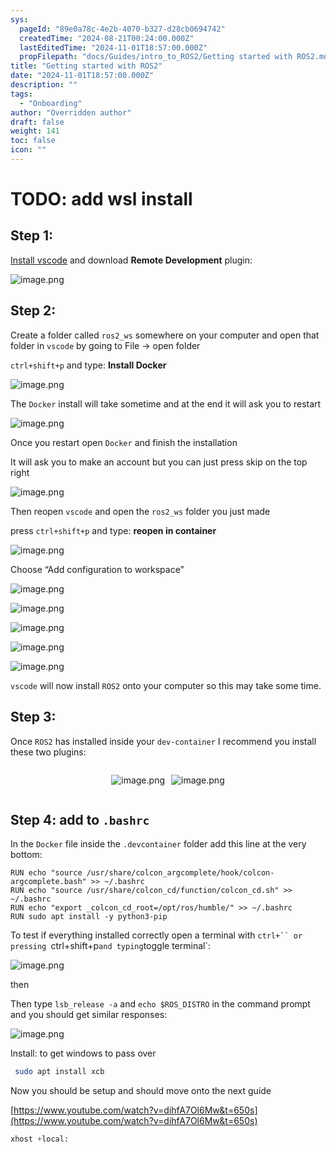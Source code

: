 ```yaml
---
sys:
  pageId: "89e0a78c-4e2b-4070-b327-d28cb0694742"
  createdTime: "2024-08-21T00:24:00.000Z"
  lastEditedTime: "2024-11-01T18:57:00.000Z"
  propFilepath: "docs/Guides/intro_to_ROS2/Getting started with ROS2.md"
title: "Getting started with ROS2"
date: "2024-11-01T18:57:00.000Z"
description: ""
tags:
  - "Onboarding"
author: "Overridden author"
draft: false
weight: 141
toc: false
icon: ""
---
```


# TODO: add wsl install

## Step 1:

[Install vscode](https://code.visualstudio.com/download) and download **Remote Development** plugin:

![image.png](https://prod-files-secure.s3.us-west-2.amazonaws.com/d518164a-d88e-44d1-a4ee-3adb3bd8bce0/efb52993-1881-4a40-b95e-6f020334f022/image.png?X-Amz-Algorithm=AWS4-HMAC-SHA256&X-Amz-Content-Sha256=UNSIGNED-PAYLOAD&X-Amz-Credential=ASIAZI2LB466WXIN3FQG%2F20250319%2Fus-west-2%2Fs3%2Faws4_request&X-Amz-Date=20250319T220730Z&X-Amz-Expires=3600&X-Amz-Security-Token=IQoJb3JpZ2luX2VjECUaCXVzLXdlc3QtMiJIMEYCIQCLhW%2ButAvGO4emoPio9fsoR1xe%2FJcCrIYTXLU1pe841AIhAL%2BR2YKReXWilONJg%2BfWjOzphMqBzRKrF%2FaZ8hMpZzqzKv8DCH4QABoMNjM3NDIzMTgzODA1IgzXyuuKy1I1b%2Bnfad4q3ANmx0Yt%2FPveLuQkiljRTGX7q0vwkYToDoDL6EkjzAVSF%2Fo328cCKOX4RaEE81%2Fqukbr%2B7nfX4MVJYyq414Ahu1VdC2H1Osde2io7MYAfgoR8dtQJm4ZHvr7EobOMDggvW8Tzh7AudzVxXn0io%2BJ%2BWNzzqXX%2BpNWDyBOFBAO3SRa5yo84Td7cVDXCBRbiS8j9GBOad9u%2BSnWTj6K7lW%2FKfV5ekhB4kGmat%2FREVqtmlcgD4vxnWZOCxZeA3Hjm8hTY7Ku35ajE2xXou5IZlYJ1xEPYoPZxrGzrIEuUgqWAR1hWWz1x9ibecVrtQuzdzpTAxqpdmMePVbQQub1UB46zlwiIFMMqFKGfSsFSspJ4X0BCsIbVb5gh6O8zy9BkKu5L7YGV%2Fnq4ZGeKLpcRggJHx1M1k7f1EPAwKHJYPpc6sxKl%2FDFI%2FOtEsBizUnLjX%2FAyhXuK7rsFIEKmOcxBa8cx7XFX1JGOIlgFU5C1DCWZZGVeMPpCGzkvrWtFxHFAgS0TpuH78Mn0eqVziCOhOKidqCWp2jLa0LKsN2rbQErdDKAnSoyDgk0rl7cIf9FMmghmBlOhmk8Xcv3RYxTnJufh6toQvy2eGh3%2FvmsONkJw6zP2PgPuQLNADcOhV%2FunjDe2Oy%2BBjqkAXKExVlI1FOlqG1G69alFvOSGUusPlDUH%2F30wKpWN3RM9oKTwaKYQrmavi6HzhAP%2BSUdcoLU1lB2vV2zQ81ZQpQACiDiGCq5gv%2FuN2Xl3uklHDA%2BUFCsDUO8rAf4t7Tc5cutQZDP1pWQjiyydi8o%2BXu7NZpoEGuuyzok0act%2FaeuXJyLz1WEnHRF1g09vwafQdF%2BzOacd6atxuL%2FHhsQWsO2Z%2FPs&X-Amz-Signature=c1517275414282618fb4038869bf403e0a1802b0793099958c9209b737095bad&X-Amz-SignedHeaders=host&x-id=GetObject)

## Step 2:

Create a folder called `ros2_ws` somewhere on your computer and open that folder in `vscode` by going to File → open folder 

`ctrl+shift+p` and type: **Install Docker**

![image.png](https://prod-files-secure.s3.us-west-2.amazonaws.com/d518164a-d88e-44d1-a4ee-3adb3bd8bce0/2269dc0e-1cd5-47ff-bceb-c04ad9b2eab0/image.png?X-Amz-Algorithm=AWS4-HMAC-SHA256&X-Amz-Content-Sha256=UNSIGNED-PAYLOAD&X-Amz-Credential=ASIAZI2LB466WXIN3FQG%2F20250319%2Fus-west-2%2Fs3%2Faws4_request&X-Amz-Date=20250319T220730Z&X-Amz-Expires=3600&X-Amz-Security-Token=IQoJb3JpZ2luX2VjECUaCXVzLXdlc3QtMiJIMEYCIQCLhW%2ButAvGO4emoPio9fsoR1xe%2FJcCrIYTXLU1pe841AIhAL%2BR2YKReXWilONJg%2BfWjOzphMqBzRKrF%2FaZ8hMpZzqzKv8DCH4QABoMNjM3NDIzMTgzODA1IgzXyuuKy1I1b%2Bnfad4q3ANmx0Yt%2FPveLuQkiljRTGX7q0vwkYToDoDL6EkjzAVSF%2Fo328cCKOX4RaEE81%2Fqukbr%2B7nfX4MVJYyq414Ahu1VdC2H1Osde2io7MYAfgoR8dtQJm4ZHvr7EobOMDggvW8Tzh7AudzVxXn0io%2BJ%2BWNzzqXX%2BpNWDyBOFBAO3SRa5yo84Td7cVDXCBRbiS8j9GBOad9u%2BSnWTj6K7lW%2FKfV5ekhB4kGmat%2FREVqtmlcgD4vxnWZOCxZeA3Hjm8hTY7Ku35ajE2xXou5IZlYJ1xEPYoPZxrGzrIEuUgqWAR1hWWz1x9ibecVrtQuzdzpTAxqpdmMePVbQQub1UB46zlwiIFMMqFKGfSsFSspJ4X0BCsIbVb5gh6O8zy9BkKu5L7YGV%2Fnq4ZGeKLpcRggJHx1M1k7f1EPAwKHJYPpc6sxKl%2FDFI%2FOtEsBizUnLjX%2FAyhXuK7rsFIEKmOcxBa8cx7XFX1JGOIlgFU5C1DCWZZGVeMPpCGzkvrWtFxHFAgS0TpuH78Mn0eqVziCOhOKidqCWp2jLa0LKsN2rbQErdDKAnSoyDgk0rl7cIf9FMmghmBlOhmk8Xcv3RYxTnJufh6toQvy2eGh3%2FvmsONkJw6zP2PgPuQLNADcOhV%2FunjDe2Oy%2BBjqkAXKExVlI1FOlqG1G69alFvOSGUusPlDUH%2F30wKpWN3RM9oKTwaKYQrmavi6HzhAP%2BSUdcoLU1lB2vV2zQ81ZQpQACiDiGCq5gv%2FuN2Xl3uklHDA%2BUFCsDUO8rAf4t7Tc5cutQZDP1pWQjiyydi8o%2BXu7NZpoEGuuyzok0act%2FaeuXJyLz1WEnHRF1g09vwafQdF%2BzOacd6atxuL%2FHhsQWsO2Z%2FPs&X-Amz-Signature=e0854643786bd5420e6f2011bdcd7ca128bd704993ee37c29c9419a678d07c3f&X-Amz-SignedHeaders=host&x-id=GetObject)

The `Docker` install will take sometime and at the end it will ask you to restart

![image.png](https://prod-files-secure.s3.us-west-2.amazonaws.com/d518164a-d88e-44d1-a4ee-3adb3bd8bce0/ed233f78-be33-4b1f-b89c-9c346c0e961e/image.png?X-Amz-Algorithm=AWS4-HMAC-SHA256&X-Amz-Content-Sha256=UNSIGNED-PAYLOAD&X-Amz-Credential=ASIAZI2LB466WXIN3FQG%2F20250319%2Fus-west-2%2Fs3%2Faws4_request&X-Amz-Date=20250319T220730Z&X-Amz-Expires=3600&X-Amz-Security-Token=IQoJb3JpZ2luX2VjECUaCXVzLXdlc3QtMiJIMEYCIQCLhW%2ButAvGO4emoPio9fsoR1xe%2FJcCrIYTXLU1pe841AIhAL%2BR2YKReXWilONJg%2BfWjOzphMqBzRKrF%2FaZ8hMpZzqzKv8DCH4QABoMNjM3NDIzMTgzODA1IgzXyuuKy1I1b%2Bnfad4q3ANmx0Yt%2FPveLuQkiljRTGX7q0vwkYToDoDL6EkjzAVSF%2Fo328cCKOX4RaEE81%2Fqukbr%2B7nfX4MVJYyq414Ahu1VdC2H1Osde2io7MYAfgoR8dtQJm4ZHvr7EobOMDggvW8Tzh7AudzVxXn0io%2BJ%2BWNzzqXX%2BpNWDyBOFBAO3SRa5yo84Td7cVDXCBRbiS8j9GBOad9u%2BSnWTj6K7lW%2FKfV5ekhB4kGmat%2FREVqtmlcgD4vxnWZOCxZeA3Hjm8hTY7Ku35ajE2xXou5IZlYJ1xEPYoPZxrGzrIEuUgqWAR1hWWz1x9ibecVrtQuzdzpTAxqpdmMePVbQQub1UB46zlwiIFMMqFKGfSsFSspJ4X0BCsIbVb5gh6O8zy9BkKu5L7YGV%2Fnq4ZGeKLpcRggJHx1M1k7f1EPAwKHJYPpc6sxKl%2FDFI%2FOtEsBizUnLjX%2FAyhXuK7rsFIEKmOcxBa8cx7XFX1JGOIlgFU5C1DCWZZGVeMPpCGzkvrWtFxHFAgS0TpuH78Mn0eqVziCOhOKidqCWp2jLa0LKsN2rbQErdDKAnSoyDgk0rl7cIf9FMmghmBlOhmk8Xcv3RYxTnJufh6toQvy2eGh3%2FvmsONkJw6zP2PgPuQLNADcOhV%2FunjDe2Oy%2BBjqkAXKExVlI1FOlqG1G69alFvOSGUusPlDUH%2F30wKpWN3RM9oKTwaKYQrmavi6HzhAP%2BSUdcoLU1lB2vV2zQ81ZQpQACiDiGCq5gv%2FuN2Xl3uklHDA%2BUFCsDUO8rAf4t7Tc5cutQZDP1pWQjiyydi8o%2BXu7NZpoEGuuyzok0act%2FaeuXJyLz1WEnHRF1g09vwafQdF%2BzOacd6atxuL%2FHhsQWsO2Z%2FPs&X-Amz-Signature=b704b2345445b4331e9d39732999c15390e269fe72e6950a424057d593db21dc&X-Amz-SignedHeaders=host&x-id=GetObject)

Once you restart open `Docker` and finish the installation

It will ask you to make an account but you can just press skip on the top right

![image.png](https://prod-files-secure.s3.us-west-2.amazonaws.com/d518164a-d88e-44d1-a4ee-3adb3bd8bce0/21010ad9-1659-4fd9-9f59-9932a09b2a3d/image.png?X-Amz-Algorithm=AWS4-HMAC-SHA256&X-Amz-Content-Sha256=UNSIGNED-PAYLOAD&X-Amz-Credential=ASIAZI2LB466WXIN3FQG%2F20250319%2Fus-west-2%2Fs3%2Faws4_request&X-Amz-Date=20250319T220730Z&X-Amz-Expires=3600&X-Amz-Security-Token=IQoJb3JpZ2luX2VjECUaCXVzLXdlc3QtMiJIMEYCIQCLhW%2ButAvGO4emoPio9fsoR1xe%2FJcCrIYTXLU1pe841AIhAL%2BR2YKReXWilONJg%2BfWjOzphMqBzRKrF%2FaZ8hMpZzqzKv8DCH4QABoMNjM3NDIzMTgzODA1IgzXyuuKy1I1b%2Bnfad4q3ANmx0Yt%2FPveLuQkiljRTGX7q0vwkYToDoDL6EkjzAVSF%2Fo328cCKOX4RaEE81%2Fqukbr%2B7nfX4MVJYyq414Ahu1VdC2H1Osde2io7MYAfgoR8dtQJm4ZHvr7EobOMDggvW8Tzh7AudzVxXn0io%2BJ%2BWNzzqXX%2BpNWDyBOFBAO3SRa5yo84Td7cVDXCBRbiS8j9GBOad9u%2BSnWTj6K7lW%2FKfV5ekhB4kGmat%2FREVqtmlcgD4vxnWZOCxZeA3Hjm8hTY7Ku35ajE2xXou5IZlYJ1xEPYoPZxrGzrIEuUgqWAR1hWWz1x9ibecVrtQuzdzpTAxqpdmMePVbQQub1UB46zlwiIFMMqFKGfSsFSspJ4X0BCsIbVb5gh6O8zy9BkKu5L7YGV%2Fnq4ZGeKLpcRggJHx1M1k7f1EPAwKHJYPpc6sxKl%2FDFI%2FOtEsBizUnLjX%2FAyhXuK7rsFIEKmOcxBa8cx7XFX1JGOIlgFU5C1DCWZZGVeMPpCGzkvrWtFxHFAgS0TpuH78Mn0eqVziCOhOKidqCWp2jLa0LKsN2rbQErdDKAnSoyDgk0rl7cIf9FMmghmBlOhmk8Xcv3RYxTnJufh6toQvy2eGh3%2FvmsONkJw6zP2PgPuQLNADcOhV%2FunjDe2Oy%2BBjqkAXKExVlI1FOlqG1G69alFvOSGUusPlDUH%2F30wKpWN3RM9oKTwaKYQrmavi6HzhAP%2BSUdcoLU1lB2vV2zQ81ZQpQACiDiGCq5gv%2FuN2Xl3uklHDA%2BUFCsDUO8rAf4t7Tc5cutQZDP1pWQjiyydi8o%2BXu7NZpoEGuuyzok0act%2FaeuXJyLz1WEnHRF1g09vwafQdF%2BzOacd6atxuL%2FHhsQWsO2Z%2FPs&X-Amz-Signature=00bdc9ffd2b4aa84acf1c4b31c34c174503e2af5364cae1321c9fb5d3e535f07&X-Amz-SignedHeaders=host&x-id=GetObject)

Then reopen `vscode` and open the `ros2_ws` folder you just made

press `ctrl+shift+p` and type: **reopen in container**

![image.png](https://prod-files-secure.s3.us-west-2.amazonaws.com/d518164a-d88e-44d1-a4ee-3adb3bd8bce0/4e93b8c2-41ad-488c-8095-c74205196118/image.png?X-Amz-Algorithm=AWS4-HMAC-SHA256&X-Amz-Content-Sha256=UNSIGNED-PAYLOAD&X-Amz-Credential=ASIAZI2LB466WXIN3FQG%2F20250319%2Fus-west-2%2Fs3%2Faws4_request&X-Amz-Date=20250319T220730Z&X-Amz-Expires=3600&X-Amz-Security-Token=IQoJb3JpZ2luX2VjECUaCXVzLXdlc3QtMiJIMEYCIQCLhW%2ButAvGO4emoPio9fsoR1xe%2FJcCrIYTXLU1pe841AIhAL%2BR2YKReXWilONJg%2BfWjOzphMqBzRKrF%2FaZ8hMpZzqzKv8DCH4QABoMNjM3NDIzMTgzODA1IgzXyuuKy1I1b%2Bnfad4q3ANmx0Yt%2FPveLuQkiljRTGX7q0vwkYToDoDL6EkjzAVSF%2Fo328cCKOX4RaEE81%2Fqukbr%2B7nfX4MVJYyq414Ahu1VdC2H1Osde2io7MYAfgoR8dtQJm4ZHvr7EobOMDggvW8Tzh7AudzVxXn0io%2BJ%2BWNzzqXX%2BpNWDyBOFBAO3SRa5yo84Td7cVDXCBRbiS8j9GBOad9u%2BSnWTj6K7lW%2FKfV5ekhB4kGmat%2FREVqtmlcgD4vxnWZOCxZeA3Hjm8hTY7Ku35ajE2xXou5IZlYJ1xEPYoPZxrGzrIEuUgqWAR1hWWz1x9ibecVrtQuzdzpTAxqpdmMePVbQQub1UB46zlwiIFMMqFKGfSsFSspJ4X0BCsIbVb5gh6O8zy9BkKu5L7YGV%2Fnq4ZGeKLpcRggJHx1M1k7f1EPAwKHJYPpc6sxKl%2FDFI%2FOtEsBizUnLjX%2FAyhXuK7rsFIEKmOcxBa8cx7XFX1JGOIlgFU5C1DCWZZGVeMPpCGzkvrWtFxHFAgS0TpuH78Mn0eqVziCOhOKidqCWp2jLa0LKsN2rbQErdDKAnSoyDgk0rl7cIf9FMmghmBlOhmk8Xcv3RYxTnJufh6toQvy2eGh3%2FvmsONkJw6zP2PgPuQLNADcOhV%2FunjDe2Oy%2BBjqkAXKExVlI1FOlqG1G69alFvOSGUusPlDUH%2F30wKpWN3RM9oKTwaKYQrmavi6HzhAP%2BSUdcoLU1lB2vV2zQ81ZQpQACiDiGCq5gv%2FuN2Xl3uklHDA%2BUFCsDUO8rAf4t7Tc5cutQZDP1pWQjiyydi8o%2BXu7NZpoEGuuyzok0act%2FaeuXJyLz1WEnHRF1g09vwafQdF%2BzOacd6atxuL%2FHhsQWsO2Z%2FPs&X-Amz-Signature=ca81c191e8b9c3cb3e0525a18ec6e623c0c7054960b66d5d79325b9bfc340844&X-Amz-SignedHeaders=host&x-id=GetObject)

Choose “Add configuration to workspace”

![image.png](https://prod-files-secure.s3.us-west-2.amazonaws.com/d518164a-d88e-44d1-a4ee-3adb3bd8bce0/9560b282-5060-4989-ba37-97e7b2c22476/image.png?X-Amz-Algorithm=AWS4-HMAC-SHA256&X-Amz-Content-Sha256=UNSIGNED-PAYLOAD&X-Amz-Credential=ASIAZI2LB466WXIN3FQG%2F20250319%2Fus-west-2%2Fs3%2Faws4_request&X-Amz-Date=20250319T220730Z&X-Amz-Expires=3600&X-Amz-Security-Token=IQoJb3JpZ2luX2VjECUaCXVzLXdlc3QtMiJIMEYCIQCLhW%2ButAvGO4emoPio9fsoR1xe%2FJcCrIYTXLU1pe841AIhAL%2BR2YKReXWilONJg%2BfWjOzphMqBzRKrF%2FaZ8hMpZzqzKv8DCH4QABoMNjM3NDIzMTgzODA1IgzXyuuKy1I1b%2Bnfad4q3ANmx0Yt%2FPveLuQkiljRTGX7q0vwkYToDoDL6EkjzAVSF%2Fo328cCKOX4RaEE81%2Fqukbr%2B7nfX4MVJYyq414Ahu1VdC2H1Osde2io7MYAfgoR8dtQJm4ZHvr7EobOMDggvW8Tzh7AudzVxXn0io%2BJ%2BWNzzqXX%2BpNWDyBOFBAO3SRa5yo84Td7cVDXCBRbiS8j9GBOad9u%2BSnWTj6K7lW%2FKfV5ekhB4kGmat%2FREVqtmlcgD4vxnWZOCxZeA3Hjm8hTY7Ku35ajE2xXou5IZlYJ1xEPYoPZxrGzrIEuUgqWAR1hWWz1x9ibecVrtQuzdzpTAxqpdmMePVbQQub1UB46zlwiIFMMqFKGfSsFSspJ4X0BCsIbVb5gh6O8zy9BkKu5L7YGV%2Fnq4ZGeKLpcRggJHx1M1k7f1EPAwKHJYPpc6sxKl%2FDFI%2FOtEsBizUnLjX%2FAyhXuK7rsFIEKmOcxBa8cx7XFX1JGOIlgFU5C1DCWZZGVeMPpCGzkvrWtFxHFAgS0TpuH78Mn0eqVziCOhOKidqCWp2jLa0LKsN2rbQErdDKAnSoyDgk0rl7cIf9FMmghmBlOhmk8Xcv3RYxTnJufh6toQvy2eGh3%2FvmsONkJw6zP2PgPuQLNADcOhV%2FunjDe2Oy%2BBjqkAXKExVlI1FOlqG1G69alFvOSGUusPlDUH%2F30wKpWN3RM9oKTwaKYQrmavi6HzhAP%2BSUdcoLU1lB2vV2zQ81ZQpQACiDiGCq5gv%2FuN2Xl3uklHDA%2BUFCsDUO8rAf4t7Tc5cutQZDP1pWQjiyydi8o%2BXu7NZpoEGuuyzok0act%2FaeuXJyLz1WEnHRF1g09vwafQdF%2BzOacd6atxuL%2FHhsQWsO2Z%2FPs&X-Amz-Signature=132b97713623c1bc937e301a99b04f4ea5f10d5f1a8466cead23e9923f41dbff&X-Amz-SignedHeaders=host&x-id=GetObject)

![image.png](https://prod-files-secure.s3.us-west-2.amazonaws.com/d518164a-d88e-44d1-a4ee-3adb3bd8bce0/2ee63f81-886b-48e8-a553-dc6e5eac99e4/image.png?X-Amz-Algorithm=AWS4-HMAC-SHA256&X-Amz-Content-Sha256=UNSIGNED-PAYLOAD&X-Amz-Credential=ASIAZI2LB466WXIN3FQG%2F20250319%2Fus-west-2%2Fs3%2Faws4_request&X-Amz-Date=20250319T220730Z&X-Amz-Expires=3600&X-Amz-Security-Token=IQoJb3JpZ2luX2VjECUaCXVzLXdlc3QtMiJIMEYCIQCLhW%2ButAvGO4emoPio9fsoR1xe%2FJcCrIYTXLU1pe841AIhAL%2BR2YKReXWilONJg%2BfWjOzphMqBzRKrF%2FaZ8hMpZzqzKv8DCH4QABoMNjM3NDIzMTgzODA1IgzXyuuKy1I1b%2Bnfad4q3ANmx0Yt%2FPveLuQkiljRTGX7q0vwkYToDoDL6EkjzAVSF%2Fo328cCKOX4RaEE81%2Fqukbr%2B7nfX4MVJYyq414Ahu1VdC2H1Osde2io7MYAfgoR8dtQJm4ZHvr7EobOMDggvW8Tzh7AudzVxXn0io%2BJ%2BWNzzqXX%2BpNWDyBOFBAO3SRa5yo84Td7cVDXCBRbiS8j9GBOad9u%2BSnWTj6K7lW%2FKfV5ekhB4kGmat%2FREVqtmlcgD4vxnWZOCxZeA3Hjm8hTY7Ku35ajE2xXou5IZlYJ1xEPYoPZxrGzrIEuUgqWAR1hWWz1x9ibecVrtQuzdzpTAxqpdmMePVbQQub1UB46zlwiIFMMqFKGfSsFSspJ4X0BCsIbVb5gh6O8zy9BkKu5L7YGV%2Fnq4ZGeKLpcRggJHx1M1k7f1EPAwKHJYPpc6sxKl%2FDFI%2FOtEsBizUnLjX%2FAyhXuK7rsFIEKmOcxBa8cx7XFX1JGOIlgFU5C1DCWZZGVeMPpCGzkvrWtFxHFAgS0TpuH78Mn0eqVziCOhOKidqCWp2jLa0LKsN2rbQErdDKAnSoyDgk0rl7cIf9FMmghmBlOhmk8Xcv3RYxTnJufh6toQvy2eGh3%2FvmsONkJw6zP2PgPuQLNADcOhV%2FunjDe2Oy%2BBjqkAXKExVlI1FOlqG1G69alFvOSGUusPlDUH%2F30wKpWN3RM9oKTwaKYQrmavi6HzhAP%2BSUdcoLU1lB2vV2zQ81ZQpQACiDiGCq5gv%2FuN2Xl3uklHDA%2BUFCsDUO8rAf4t7Tc5cutQZDP1pWQjiyydi8o%2BXu7NZpoEGuuyzok0act%2FaeuXJyLz1WEnHRF1g09vwafQdF%2BzOacd6atxuL%2FHhsQWsO2Z%2FPs&X-Amz-Signature=1e310d31e7f0b188369291cc42412f448e919478e78a429faa44fe327c5d1473&X-Amz-SignedHeaders=host&x-id=GetObject)

![image.png](https://prod-files-secure.s3.us-west-2.amazonaws.com/d518164a-d88e-44d1-a4ee-3adb3bd8bce0/ae1580b2-b048-407e-aed9-b584224a7a04/image.png?X-Amz-Algorithm=AWS4-HMAC-SHA256&X-Amz-Content-Sha256=UNSIGNED-PAYLOAD&X-Amz-Credential=ASIAZI2LB466WXIN3FQG%2F20250319%2Fus-west-2%2Fs3%2Faws4_request&X-Amz-Date=20250319T220730Z&X-Amz-Expires=3600&X-Amz-Security-Token=IQoJb3JpZ2luX2VjECUaCXVzLXdlc3QtMiJIMEYCIQCLhW%2ButAvGO4emoPio9fsoR1xe%2FJcCrIYTXLU1pe841AIhAL%2BR2YKReXWilONJg%2BfWjOzphMqBzRKrF%2FaZ8hMpZzqzKv8DCH4QABoMNjM3NDIzMTgzODA1IgzXyuuKy1I1b%2Bnfad4q3ANmx0Yt%2FPveLuQkiljRTGX7q0vwkYToDoDL6EkjzAVSF%2Fo328cCKOX4RaEE81%2Fqukbr%2B7nfX4MVJYyq414Ahu1VdC2H1Osde2io7MYAfgoR8dtQJm4ZHvr7EobOMDggvW8Tzh7AudzVxXn0io%2BJ%2BWNzzqXX%2BpNWDyBOFBAO3SRa5yo84Td7cVDXCBRbiS8j9GBOad9u%2BSnWTj6K7lW%2FKfV5ekhB4kGmat%2FREVqtmlcgD4vxnWZOCxZeA3Hjm8hTY7Ku35ajE2xXou5IZlYJ1xEPYoPZxrGzrIEuUgqWAR1hWWz1x9ibecVrtQuzdzpTAxqpdmMePVbQQub1UB46zlwiIFMMqFKGfSsFSspJ4X0BCsIbVb5gh6O8zy9BkKu5L7YGV%2Fnq4ZGeKLpcRggJHx1M1k7f1EPAwKHJYPpc6sxKl%2FDFI%2FOtEsBizUnLjX%2FAyhXuK7rsFIEKmOcxBa8cx7XFX1JGOIlgFU5C1DCWZZGVeMPpCGzkvrWtFxHFAgS0TpuH78Mn0eqVziCOhOKidqCWp2jLa0LKsN2rbQErdDKAnSoyDgk0rl7cIf9FMmghmBlOhmk8Xcv3RYxTnJufh6toQvy2eGh3%2FvmsONkJw6zP2PgPuQLNADcOhV%2FunjDe2Oy%2BBjqkAXKExVlI1FOlqG1G69alFvOSGUusPlDUH%2F30wKpWN3RM9oKTwaKYQrmavi6HzhAP%2BSUdcoLU1lB2vV2zQ81ZQpQACiDiGCq5gv%2FuN2Xl3uklHDA%2BUFCsDUO8rAf4t7Tc5cutQZDP1pWQjiyydi8o%2BXu7NZpoEGuuyzok0act%2FaeuXJyLz1WEnHRF1g09vwafQdF%2BzOacd6atxuL%2FHhsQWsO2Z%2FPs&X-Amz-Signature=eeb72ff9ac9f316c72072ea83a1095e9f78b00edf45d1fec61576f9335c1d16c&X-Amz-SignedHeaders=host&x-id=GetObject)

![image.png](https://prod-files-secure.s3.us-west-2.amazonaws.com/d518164a-d88e-44d1-a4ee-3adb3bd8bce0/53255b28-f75e-430f-b9e3-c0ac8577e42b/image.png?X-Amz-Algorithm=AWS4-HMAC-SHA256&X-Amz-Content-Sha256=UNSIGNED-PAYLOAD&X-Amz-Credential=ASIAZI2LB466WXIN3FQG%2F20250319%2Fus-west-2%2Fs3%2Faws4_request&X-Amz-Date=20250319T220730Z&X-Amz-Expires=3600&X-Amz-Security-Token=IQoJb3JpZ2luX2VjECUaCXVzLXdlc3QtMiJIMEYCIQCLhW%2ButAvGO4emoPio9fsoR1xe%2FJcCrIYTXLU1pe841AIhAL%2BR2YKReXWilONJg%2BfWjOzphMqBzRKrF%2FaZ8hMpZzqzKv8DCH4QABoMNjM3NDIzMTgzODA1IgzXyuuKy1I1b%2Bnfad4q3ANmx0Yt%2FPveLuQkiljRTGX7q0vwkYToDoDL6EkjzAVSF%2Fo328cCKOX4RaEE81%2Fqukbr%2B7nfX4MVJYyq414Ahu1VdC2H1Osde2io7MYAfgoR8dtQJm4ZHvr7EobOMDggvW8Tzh7AudzVxXn0io%2BJ%2BWNzzqXX%2BpNWDyBOFBAO3SRa5yo84Td7cVDXCBRbiS8j9GBOad9u%2BSnWTj6K7lW%2FKfV5ekhB4kGmat%2FREVqtmlcgD4vxnWZOCxZeA3Hjm8hTY7Ku35ajE2xXou5IZlYJ1xEPYoPZxrGzrIEuUgqWAR1hWWz1x9ibecVrtQuzdzpTAxqpdmMePVbQQub1UB46zlwiIFMMqFKGfSsFSspJ4X0BCsIbVb5gh6O8zy9BkKu5L7YGV%2Fnq4ZGeKLpcRggJHx1M1k7f1EPAwKHJYPpc6sxKl%2FDFI%2FOtEsBizUnLjX%2FAyhXuK7rsFIEKmOcxBa8cx7XFX1JGOIlgFU5C1DCWZZGVeMPpCGzkvrWtFxHFAgS0TpuH78Mn0eqVziCOhOKidqCWp2jLa0LKsN2rbQErdDKAnSoyDgk0rl7cIf9FMmghmBlOhmk8Xcv3RYxTnJufh6toQvy2eGh3%2FvmsONkJw6zP2PgPuQLNADcOhV%2FunjDe2Oy%2BBjqkAXKExVlI1FOlqG1G69alFvOSGUusPlDUH%2F30wKpWN3RM9oKTwaKYQrmavi6HzhAP%2BSUdcoLU1lB2vV2zQ81ZQpQACiDiGCq5gv%2FuN2Xl3uklHDA%2BUFCsDUO8rAf4t7Tc5cutQZDP1pWQjiyydi8o%2BXu7NZpoEGuuyzok0act%2FaeuXJyLz1WEnHRF1g09vwafQdF%2BzOacd6atxuL%2FHhsQWsO2Z%2FPs&X-Amz-Signature=12257888fdcd52ce3df6a1199ff0dd411be344a8896642c5d43fb70ffa6b5215&X-Amz-SignedHeaders=host&x-id=GetObject)

![image.png](https://prod-files-secure.s3.us-west-2.amazonaws.com/d518164a-d88e-44d1-a4ee-3adb3bd8bce0/7c562767-5af9-4ffb-97d1-327bcdf4ee00/image.png?X-Amz-Algorithm=AWS4-HMAC-SHA256&X-Amz-Content-Sha256=UNSIGNED-PAYLOAD&X-Amz-Credential=ASIAZI2LB466WXIN3FQG%2F20250319%2Fus-west-2%2Fs3%2Faws4_request&X-Amz-Date=20250319T220730Z&X-Amz-Expires=3600&X-Amz-Security-Token=IQoJb3JpZ2luX2VjECUaCXVzLXdlc3QtMiJIMEYCIQCLhW%2ButAvGO4emoPio9fsoR1xe%2FJcCrIYTXLU1pe841AIhAL%2BR2YKReXWilONJg%2BfWjOzphMqBzRKrF%2FaZ8hMpZzqzKv8DCH4QABoMNjM3NDIzMTgzODA1IgzXyuuKy1I1b%2Bnfad4q3ANmx0Yt%2FPveLuQkiljRTGX7q0vwkYToDoDL6EkjzAVSF%2Fo328cCKOX4RaEE81%2Fqukbr%2B7nfX4MVJYyq414Ahu1VdC2H1Osde2io7MYAfgoR8dtQJm4ZHvr7EobOMDggvW8Tzh7AudzVxXn0io%2BJ%2BWNzzqXX%2BpNWDyBOFBAO3SRa5yo84Td7cVDXCBRbiS8j9GBOad9u%2BSnWTj6K7lW%2FKfV5ekhB4kGmat%2FREVqtmlcgD4vxnWZOCxZeA3Hjm8hTY7Ku35ajE2xXou5IZlYJ1xEPYoPZxrGzrIEuUgqWAR1hWWz1x9ibecVrtQuzdzpTAxqpdmMePVbQQub1UB46zlwiIFMMqFKGfSsFSspJ4X0BCsIbVb5gh6O8zy9BkKu5L7YGV%2Fnq4ZGeKLpcRggJHx1M1k7f1EPAwKHJYPpc6sxKl%2FDFI%2FOtEsBizUnLjX%2FAyhXuK7rsFIEKmOcxBa8cx7XFX1JGOIlgFU5C1DCWZZGVeMPpCGzkvrWtFxHFAgS0TpuH78Mn0eqVziCOhOKidqCWp2jLa0LKsN2rbQErdDKAnSoyDgk0rl7cIf9FMmghmBlOhmk8Xcv3RYxTnJufh6toQvy2eGh3%2FvmsONkJw6zP2PgPuQLNADcOhV%2FunjDe2Oy%2BBjqkAXKExVlI1FOlqG1G69alFvOSGUusPlDUH%2F30wKpWN3RM9oKTwaKYQrmavi6HzhAP%2BSUdcoLU1lB2vV2zQ81ZQpQACiDiGCq5gv%2FuN2Xl3uklHDA%2BUFCsDUO8rAf4t7Tc5cutQZDP1pWQjiyydi8o%2BXu7NZpoEGuuyzok0act%2FaeuXJyLz1WEnHRF1g09vwafQdF%2BzOacd6atxuL%2FHhsQWsO2Z%2FPs&X-Amz-Signature=d60156ffeaa2d125cfa8cf563f39142a08a97043ec6b03bde4e764d94815d67d&X-Amz-SignedHeaders=host&x-id=GetObject)

`vscode` will now install `ROS2` onto your computer so this may take some time.

## Step 3:

Once `ROS2` has installed inside your `dev-container` I recommend you install these two plugins:

<div style="display: flex;flex-direction: row; column-gap:10px; max-width: 630px;justify-content: center;">
<div>

![image.png](https://prod-files-secure.s3.us-west-2.amazonaws.com/d518164a-d88e-44d1-a4ee-3adb3bd8bce0/3fc3d550-5a54-4ba1-ba6b-faa01cdb7369/image.png?X-Amz-Algorithm=AWS4-HMAC-SHA256&X-Amz-Content-Sha256=UNSIGNED-PAYLOAD&X-Amz-Credential=ASIAZI2LB466R33AOSWK%2F20250319%2Fus-west-2%2Fs3%2Faws4_request&X-Amz-Date=20250319T220732Z&X-Amz-Expires=3600&X-Amz-Security-Token=IQoJb3JpZ2luX2VjECUaCXVzLXdlc3QtMiJHMEUCIQCCH%2FXARTqQxZpy70sOl0E0eDM2b5H%2Fv8BOFR7yjJQ2iwIgQnvvuw6nC57XJUfpl9CvKM3PgezHUIQaKGBNc0RsCVgq%2FwMIfhAAGgw2Mzc0MjMxODM4MDUiDB%2F%2FsI7VPFrD%2BuDExCrcA%2FycUi2Keq4YEOMQ3CyiKHD54bnHtsXLft9gq3cxv%2FV3TcERI2m7KqJiDm6MzZcVMYQtbPaWd7j2Lml3rLL%2Fe4RVe4PW9ddarQddgWtS3rjBcux%2Bx%2BxB6TvozE7RILkwj%2F3DgIOykWcIYn0XMPfPv1M7Ir1yhipZPq0RzAXeI60ZR6rLhvOaECGRAU%2BrXyunIGzMgZqKHsgrgo%2F4ERCnFFy3XXIEjxyxssBgautN1FjYBAOdAY32pmJPlyRkmnKegkk4Bg1Q6osCv9OtmifY%2B1Rk75bv9wClBRlFrWXrFx9r0%2FRSAzAssXRnUOqaxW3Bi%2FARdG1HLxTbVcCqN20iWexdil7Jtvi3Z7xFP1lT5mAn%2BcbfDbGtw0czK27RSC4VjYStXSZksvsu0zau%2Fs6%2B9q1bzgaeNOGHq9D%2FL07ESDWHMQ8FRiBxHrFVUjhpCjx5RRi5IW5Dt5tWdVX4pOQ5RgzjKfV7VMQaa%2Bj%2F5XamkvdXDNTvcAM1U41tSfv%2Faj1TvSdmyVIs3EOYQhVeLRD9682piO5R7Artv16aaTxujnpmnng9NfLJWU0L1Agkdrjrb632GoLzZRA7V%2B8cb%2FFRCr1rwhSjh6br6Tkn6Lnmof3eG8s3Xi4cU06IgV3oMOvY7L4GOqUBTAaEtKC0yzwLUWRRIgVTuCOT3nh1uhX39p1dlm5BVnZ4E4RKts%2Ba4j5NUiIy93YBtKjdP97NFesWG29%2BY7tdw%2FYmstXBuns5vtLfKeE7mSIaGt0EPrxBzJEhP8jmXJywhf5Z84yckUqKz8BBZyqdKpqe8UIeROZkUq4TrjRX8I%2FxAHEhxZkyeUz5kZLSjh0TKjHArMExFexaH9HPcRY7NS7zKF4C&X-Amz-Signature=d6cba8795fb02ed4cea1b49b139cb68085b5c5468e3338ea2b152f450f517c8a&X-Amz-SignedHeaders=host&x-id=GetObject)

</div>
<div>

![image.png](https://prod-files-secure.s3.us-west-2.amazonaws.com/d518164a-d88e-44d1-a4ee-3adb3bd8bce0/d994cc66-13c2-4093-a5a3-f84cf4601a82/image.png?X-Amz-Algorithm=AWS4-HMAC-SHA256&X-Amz-Content-Sha256=UNSIGNED-PAYLOAD&X-Amz-Credential=ASIAZI2LB466TBZWFQPD%2F20250319%2Fus-west-2%2Fs3%2Faws4_request&X-Amz-Date=20250319T220733Z&X-Amz-Expires=3600&X-Amz-Security-Token=IQoJb3JpZ2luX2VjECUaCXVzLXdlc3QtMiJGMEQCIGtQjkfI%2BZMXNjgGf2bcrpY4BNTAu92gAc%2FculyhoAVoAiBjF53HbY22bWZKCYJtogfJX%2FMDc00bonTHE1vDMI05Qyr%2FAwh%2BEAAaDDYzNzQyMzE4MzgwNSIMVb5tuDbJNFCiqR42KtwDkeYLxjBQcJKw4TLoQOxZ3ZQ2oK2BZK3QDj3C98SMM9PzeWyKUcIGA2Hiw4HidHDhtEyKEnEHmcEqqTvWxt%2FBbmAnwow0xjmFe7imvCwaZUlAmL9tnE4dIMH5S5JYGSM2Vfc4BT565qR6KJVgeMkrqX1u3UdPgYUNhChc4bkH3tzd%2FhBJ7n0V0PX0kGO6Q5dRlD4VNpv7vGyiExwjLppe1COOzUh4DJBaBtdZkOoaukqT3qDNBdleKesaARbmYjiLy0kLPkDTwcAm7LudnJZggoE%2FPW4itzse3dmY1xGwvnoqmO9aQpbusTqZ2iyjc71FN8n91SinGURHbxDZUayN%2Fs6h6v9TrZKWqBvP%2ByXGe0PZoy7FdTh6kGcLDX4Ya2lWykRRownpdHpOXI6DQEXw1upuJT97DJj5TpxS1OkKJg2%2FmNSNRVFc8CQ6MGQLIvhAUIunM6J4UE5%2FTqs2lIeRhLDXW8ILa6fO2j5G2ifnQamGwQQTIBKYvxaL36sKmFrMXP6g365gjVALAdGDKlr2wjDgAj1cnj5deeeiJE1agQzDsGPBvBri%2FvxZ%2FfJAIrlQ%2BJ6O8Z4Bnh4Ewa%2FRuhLa7Kvsss03v1G6rCHRt8Y3I9DFJRXbk4t9OXiAbsAwt9nsvgY6pgGOhpYmrK0th14tsXnA5wqONckGoa2ZhWoYH5Y5gAJp7eNQF9hUol%2B5F9E4FPqa82KWYLMZZm5D8%2Fa3WaeUqveflHRihrknNBaad7aiIGeAxAM8Lmv93o%2BfeKr%2Bx2WNxyhu%2BvBbRU%2BG8ymscepf7GOh9LPn%2Fj%2FdN%2BETtG9KT1VXx%2BOeBeA2EwJ1sv8gUbUyYNufNBYIomM3lFXg8aI%2FoBEpvqONQcEa&X-Amz-Signature=09cd5a35bc200f3b6f014c58bf3d5a387c4f79595789e530b8505b8ea2263e4f&X-Amz-SignedHeaders=host&x-id=GetObject)

</div>
</div>

## Step 4: add to `.bashrc`

In the `Docker` file inside the `.devcontainer` folder add this line at the very bottom: 

```docker
RUN echo "source /usr/share/colcon_argcomplete/hook/colcon-argcomplete.bash" >> ~/.bashrc
RUN echo "source /usr/share/colcon_cd/function/colcon_cd.sh" >> ~/.bashrc
RUN echo "export _colcon_cd_root=/opt/ros/humble/" >> ~/.bashrc
RUN sudo apt install -y python3-pip 
```

To test if everything installed correctly open a terminal with `ctrl+`` or pressing `ctrl+shift+p` and typing `toggle terminal`:

![image.png](https://prod-files-secure.s3.us-west-2.amazonaws.com/d518164a-d88e-44d1-a4ee-3adb3bd8bce0/6a4943d8-b04e-4c02-9a58-775f3384d1a5/image.png?X-Amz-Algorithm=AWS4-HMAC-SHA256&X-Amz-Content-Sha256=UNSIGNED-PAYLOAD&X-Amz-Credential=ASIAZI2LB466WXIN3FQG%2F20250319%2Fus-west-2%2Fs3%2Faws4_request&X-Amz-Date=20250319T220730Z&X-Amz-Expires=3600&X-Amz-Security-Token=IQoJb3JpZ2luX2VjECUaCXVzLXdlc3QtMiJIMEYCIQCLhW%2ButAvGO4emoPio9fsoR1xe%2FJcCrIYTXLU1pe841AIhAL%2BR2YKReXWilONJg%2BfWjOzphMqBzRKrF%2FaZ8hMpZzqzKv8DCH4QABoMNjM3NDIzMTgzODA1IgzXyuuKy1I1b%2Bnfad4q3ANmx0Yt%2FPveLuQkiljRTGX7q0vwkYToDoDL6EkjzAVSF%2Fo328cCKOX4RaEE81%2Fqukbr%2B7nfX4MVJYyq414Ahu1VdC2H1Osde2io7MYAfgoR8dtQJm4ZHvr7EobOMDggvW8Tzh7AudzVxXn0io%2BJ%2BWNzzqXX%2BpNWDyBOFBAO3SRa5yo84Td7cVDXCBRbiS8j9GBOad9u%2BSnWTj6K7lW%2FKfV5ekhB4kGmat%2FREVqtmlcgD4vxnWZOCxZeA3Hjm8hTY7Ku35ajE2xXou5IZlYJ1xEPYoPZxrGzrIEuUgqWAR1hWWz1x9ibecVrtQuzdzpTAxqpdmMePVbQQub1UB46zlwiIFMMqFKGfSsFSspJ4X0BCsIbVb5gh6O8zy9BkKu5L7YGV%2Fnq4ZGeKLpcRggJHx1M1k7f1EPAwKHJYPpc6sxKl%2FDFI%2FOtEsBizUnLjX%2FAyhXuK7rsFIEKmOcxBa8cx7XFX1JGOIlgFU5C1DCWZZGVeMPpCGzkvrWtFxHFAgS0TpuH78Mn0eqVziCOhOKidqCWp2jLa0LKsN2rbQErdDKAnSoyDgk0rl7cIf9FMmghmBlOhmk8Xcv3RYxTnJufh6toQvy2eGh3%2FvmsONkJw6zP2PgPuQLNADcOhV%2FunjDe2Oy%2BBjqkAXKExVlI1FOlqG1G69alFvOSGUusPlDUH%2F30wKpWN3RM9oKTwaKYQrmavi6HzhAP%2BSUdcoLU1lB2vV2zQ81ZQpQACiDiGCq5gv%2FuN2Xl3uklHDA%2BUFCsDUO8rAf4t7Tc5cutQZDP1pWQjiyydi8o%2BXu7NZpoEGuuyzok0act%2FaeuXJyLz1WEnHRF1g09vwafQdF%2BzOacd6atxuL%2FHhsQWsO2Z%2FPs&X-Amz-Signature=a455867cb1372d2377d5473c10414e5d7a4a32f4999f17c96d27693bc5f169da&X-Amz-SignedHeaders=host&x-id=GetObject)

then 

Then type `lsb_release -a` and `echo $ROS_DISTRO` in the command prompt and you should get similar responses:

![image.png](https://prod-files-secure.s3.us-west-2.amazonaws.com/d518164a-d88e-44d1-a4ee-3adb3bd8bce0/3e635dec-a805-4e85-8b9e-d000e5b71a4e/image.png?X-Amz-Algorithm=AWS4-HMAC-SHA256&X-Amz-Content-Sha256=UNSIGNED-PAYLOAD&X-Amz-Credential=ASIAZI2LB466WXIN3FQG%2F20250319%2Fus-west-2%2Fs3%2Faws4_request&X-Amz-Date=20250319T220730Z&X-Amz-Expires=3600&X-Amz-Security-Token=IQoJb3JpZ2luX2VjECUaCXVzLXdlc3QtMiJIMEYCIQCLhW%2ButAvGO4emoPio9fsoR1xe%2FJcCrIYTXLU1pe841AIhAL%2BR2YKReXWilONJg%2BfWjOzphMqBzRKrF%2FaZ8hMpZzqzKv8DCH4QABoMNjM3NDIzMTgzODA1IgzXyuuKy1I1b%2Bnfad4q3ANmx0Yt%2FPveLuQkiljRTGX7q0vwkYToDoDL6EkjzAVSF%2Fo328cCKOX4RaEE81%2Fqukbr%2B7nfX4MVJYyq414Ahu1VdC2H1Osde2io7MYAfgoR8dtQJm4ZHvr7EobOMDggvW8Tzh7AudzVxXn0io%2BJ%2BWNzzqXX%2BpNWDyBOFBAO3SRa5yo84Td7cVDXCBRbiS8j9GBOad9u%2BSnWTj6K7lW%2FKfV5ekhB4kGmat%2FREVqtmlcgD4vxnWZOCxZeA3Hjm8hTY7Ku35ajE2xXou5IZlYJ1xEPYoPZxrGzrIEuUgqWAR1hWWz1x9ibecVrtQuzdzpTAxqpdmMePVbQQub1UB46zlwiIFMMqFKGfSsFSspJ4X0BCsIbVb5gh6O8zy9BkKu5L7YGV%2Fnq4ZGeKLpcRggJHx1M1k7f1EPAwKHJYPpc6sxKl%2FDFI%2FOtEsBizUnLjX%2FAyhXuK7rsFIEKmOcxBa8cx7XFX1JGOIlgFU5C1DCWZZGVeMPpCGzkvrWtFxHFAgS0TpuH78Mn0eqVziCOhOKidqCWp2jLa0LKsN2rbQErdDKAnSoyDgk0rl7cIf9FMmghmBlOhmk8Xcv3RYxTnJufh6toQvy2eGh3%2FvmsONkJw6zP2PgPuQLNADcOhV%2FunjDe2Oy%2BBjqkAXKExVlI1FOlqG1G69alFvOSGUusPlDUH%2F30wKpWN3RM9oKTwaKYQrmavi6HzhAP%2BSUdcoLU1lB2vV2zQ81ZQpQACiDiGCq5gv%2FuN2Xl3uklHDA%2BUFCsDUO8rAf4t7Tc5cutQZDP1pWQjiyydi8o%2BXu7NZpoEGuuyzok0act%2FaeuXJyLz1WEnHRF1g09vwafQdF%2BzOacd6atxuL%2FHhsQWsO2Z%2FPs&X-Amz-Signature=6e313280267f04f744864b75b1c415922ff064effcaf3933ebbdefbde4b07b8f&X-Amz-SignedHeaders=host&x-id=GetObject)

Install:  to get windows to pass over

```bash
 sudo apt install xcb
```

Now you should be setup and should move onto the next guide 

[https://www.youtube.com/watch?v=dihfA7Ol6Mw&t=650s](https://www.youtube.com/watch?v=dihfA7Ol6Mw&t=650s)

```python
xhost +local:
```
